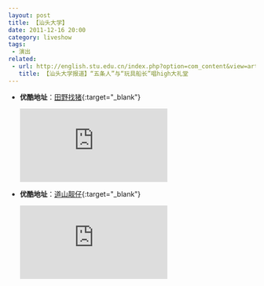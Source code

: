 ```yaml
---
layout: post
title: 【汕头大学】
date: 2011-12-16 20:00
category: liveshow
tags:
 - 演出
related:
 - url: http://english.stu.edu.cn/index.php?option=com_content&view=article&id=2083%3Ahigh&catid=38%3A2010-03-12-11-44-06&lang=en
   title: 【汕头大学报道】“五条人”与“玩具船长”唱high大礼堂
---
```


* **优酷地址**：[田野找猪](https://v.youku.com/v_show/id_XMzQwNjMxOTA0.html){:target="_blank"}
  
  <div class="iframe-container"><iframe class="responsive-iframe" src='https://player.youku.com/embed/XMzQwNjMxOTA0' frameborder="no" allowfullscreen="true"></iframe></div>

* **优酷地址**：[道山靓仔](https://v.youku.com/v_show/id_XMzQwNjQyMzEy){:target="_blank"}
  
  <div class="iframe-container"><iframe class="responsive-iframe" src='https://player.youku.com/embed/XMzQwNjQyMzEy' frameborder="no" allowfullscreen="true"></iframe></div>
